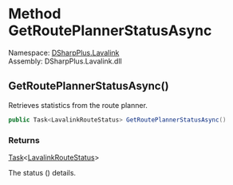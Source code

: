 # Method GetRoutePlannerStatusAsync

Namespace: [DSharpPlus.Lavalink](DSharpPlus.Lavalink.md)  
Assembly: DSharpPlus.Lavalink.dll

## <a id="DSharpPlus_Lavalink_LavalinkRestClient_GetRoutePlannerStatusAsync"></a>GetRoutePlannerStatusAsync\(\)

Retrieves statistics from the route planner.

```csharp
public Task<LavalinkRouteStatus> GetRoutePlannerStatusAsync()
```

### Returns

[Task](https://learn.microsoft.com/dotnet/api/system.threading.tasks.task\-1)<[LavalinkRouteStatus](DSharpPlus.Lavalink.Entities.LavalinkRouteStatus.md)\>

The status (<xref href="DSharpPlus.Lavalink.Entities.LavalinkRouteStatus" data-throw-if-not-resolved="false"></xref>) details.

